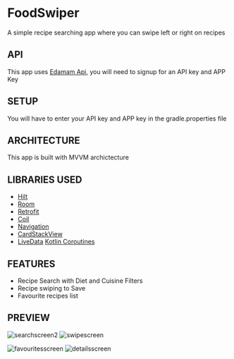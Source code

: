 # FoodSwiper
A simple recipe searching app where you can swipe left or right on recipes

## API
This app uses [Edamam Api](https://developer.edamam.com/edamam-recipe-api), you will need to signup for an API key and APP Key

## SETUP
You will have to enter your API key and APP key in the gradle.properties file

## ARCHITECTURE
This app is built with MVVM archictecture

## LIBRARIES USED

- [Hilt](https://developer.android.com/training/dependency-injection/hilt-android)
- [Room](https://developer.android.com/jetpack/androidx/releases/room?gclid=Cj0KCQjwlK-WBhDjARIsAO2sErQGKFKYWFs4OIRpVnmBuHOKOHJToI5P8V0HZvTAFh1pm5mkQ2xDf_AaAgBLEALw_wcB&gclsrc=aw.ds)
- [Retrofit](https://square.github.io/retrofit/)
- [Coil](https://coil-kt.github.io/coil/)
- [Navigation](https://developer.android.com/guide/navigation)
- [CardStackView](https://github.com/yuyakaido/CardStackView)
- [LiveData](https://developer.android.com/topic/libraries/architecture/livedata)
[Kotlin Coroutines](https://kotlinlang.org/docs/coroutines-overview.html)

## FEATURES
- Recipe Search with Diet and Cuisine Filters
- Recipe swiping to Save
- Favourite recipes list

## PREVIEW

![searchscreen2](https://user-images.githubusercontent.com/47082178/178568159-f368d62b-2a28-4802-9210-91a1146b8579.png)
![swipescreen](https://user-images.githubusercontent.com/47082178/178570788-dd994a0b-09da-47f3-9a83-021abe9c7edc.png)

![favouritesscreen](https://user-images.githubusercontent.com/47082178/178571118-0772a2a9-9531-472c-9ae4-54963b669995.png)
![detailsscreen](https://user-images.githubusercontent.com/47082178/178571541-6e37aef3-d47c-40f6-a358-8d0ad53dde3e.png)

